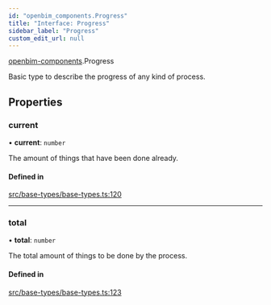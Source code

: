 ```yaml
---
id: "openbim_components.Progress"
title: "Interface: Progress"
sidebar_label: "Progress"
custom_edit_url: null
---
```


[openbim-components](../modules/openbim_components.md).Progress

Basic type to describe the progress of any kind of process.

## Properties

### current

• **current**: `number`

The amount of things that have been done already.

#### Defined in

[src/base-types/base-types.ts:120](https://github.com/ifcjs/components/blob/e46138a/src/base-types/base-types.ts#L120)

___

### total

• **total**: `number`

The total amount of things to be done by the process.

#### Defined in

[src/base-types/base-types.ts:123](https://github.com/ifcjs/components/blob/e46138a/src/base-types/base-types.ts#L123)
